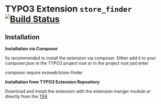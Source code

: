 TYPO3 Extension ``store_finder`` [![Build Status](https://travis-ci.org/evoWeb/store_finder.svg?branch=master)](https://travis-ci.org/evoWeb/store_finder)
=================

## Installation

**Installation via Composer**

Its recommended to install the extension via composer. Either add it to your composer.json
in the TYPO3 project root or in the project root just enter

composer require evoweb/store-finder

**Installation from TYPO3 Extension Repository**

Download and install the extension with the extension manger module or directly from the
[TER](https://typo3.org/extensions/repository/view/store_finder).
